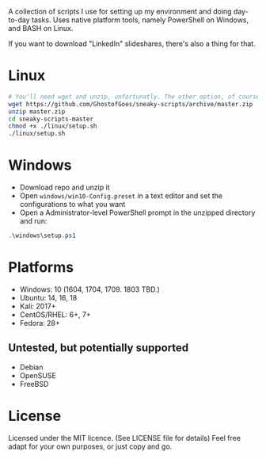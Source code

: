 A collection of scripts I use for setting up my environment and doing day-to-day tasks.
Uses native platform tools, namely PowerShell on Windows, and BASH on Linux.

If you want to download "LinkedIn" slideshares, there's also a thing for that.

# Linux
```bash
# You'll need wget and unzip, unfortunatly. The other option, of course, is git.
wget https://github.com/GhostofGoes/sneaky-scripts/archive/master.zip
unzip master.zip
cd sneaky-scripts-master
chmod +x ./linux/setup.sh
./linux/setup.sh
```

# Windows
* Download repo and unzip it
* Open `windows/win10-Config.preset` in a text editor and set the configurations to what you want
* Open a Administrator-level PowerShell prompt in the unzipped directory and run:
```powershell
.\windows\setup.ps1
```

# Platforms
* Windows: 10 (1604, 1704, 1709. 1803 TBD.)
* Ubuntu: 14, 16, 18
* Kali: 2017+
* CentOS/RHEL: 6+, 7+
* Fedora: 28+

## Untested, but potentially supported
* Debian
* OpenSUSE
* FreeBSD

# License
Licensed under the MIT licence. (See LICENSE file for details)
Feel free adapt for your own purposes, or just copy and go.
